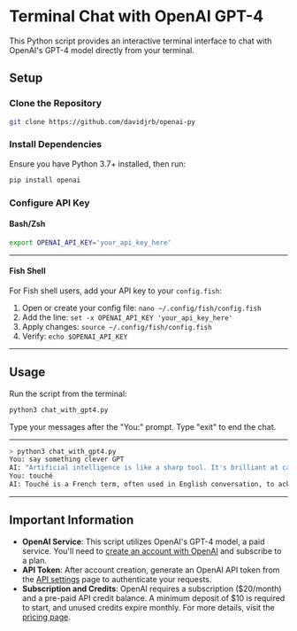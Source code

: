 # Terminal Chat with OpenAI GPT-4

This Python script provides an interactive terminal interface to chat with OpenAI's GPT-4 model directly from your terminal.

## Setup

### Clone the Repository

```sh
git clone https://github.com/davidjrb/openai-py
```

### Install Dependencies

Ensure you have Python 3.7+ installed, then run:

```sh
pip install openai
```

### Configure API Key

#### Bash/Zsh

```sh
export OPENAI_API_KEY='your_api_key_here'
```

---

#### Fish Shell

For Fish shell users, add your API key to your `config.fish`:

1. Open or create your config file: `nano ~/.config/fish/config.fish`
2. Add the line: `set -x OPENAI_API_KEY 'your_api_key_here'`
3. Apply changes: `source ~/.config/fish/config.fish`
4. Verify: `echo $OPENAI_API_KEY`

---

## Usage

Run the script from the terminal:

```sh
python3 chat_with_gpt4.py
```

Type your messages after the "You:" prompt. Type "exit" to end the chat.

---

```bash
> python3 chat_with_gpt4.py                                                            
You: say something clever GPT
AI: "Artificial intelligence is like a sharp tool. It's brilliant at carving solutions, but only if there's a human hand guiding it."
You: touché
AI: Touché is a French term, often used in English conversation, to acknowledge a clever point made at someone's expense or a good comeback. It's often used during debates or arguments. The term originally comes from fencing, where it means you've been touched by your opponent's sword. So if someone makes a point you can't argue with, you'd respond with "touché" as a way to concede that they've 'struck' you with a good argument or witty response.
```

---

## Important Information

- **OpenAI Service**: This script utilizes OpenAI's GPT-4 model, a paid service. You'll need to [create an account with OpenAI](https://openai.com/signup) and subscribe to a plan.
- **API Token**: After account creation, generate an OpenAI API token from the [API settings](https://platform.openai.com/account/api-keys) page to authenticate your requests.
- **Subscription and Credits**: OpenAI requires a subscription ($20/month) and a pre-paid API credit balance. A minimum deposit of $10 is required to start, and unused credits expire monthly. For more details, visit the [pricing page](https://openai.com/pricing).

